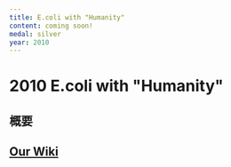 ```yaml
---
title: E.coli with "Humanity"
content: coming soon!
medal: silver
year: 2010
---
```

# 2010 E.coli with "Humanity"

## 概要

## [Our Wiki](https://2010.igem.org/Team:Tokyo_Tech)